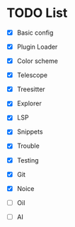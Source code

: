 # TODO List

- [x] Basic config
- [x] Plugin Loader
- [x] Color scheme
- [x] Telescope
- [x] Treesitter
- [x] Explorer
- [x] LSP
- [x] Snippets
- [x] Trouble
- [x] Testing
- [x] Git
- [x] Noice
- [ ] Oil
- [ ] AI

